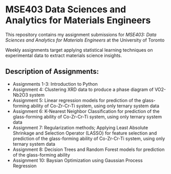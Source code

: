 # MSE403 Data Sciences and Analytics for Materials Engineers

This repository contains my assignment submissions for _MSE403: Data Sciences and Analytics for Materials Engineers_ at the University of Toronto

Weekly assignments target applying statistical learning techniques on experimental data to extract materials science insights.

## Description of Assignments:
- Assignments 1-3: Introduction to Python
- Assignment 4: Clustering XRD data to produce a phase diagram of VO2-Nb2O3 system
- Assignment 5: Linear regression models for prediction of the glass-forming ability of Co-Zr-Cr-Ti system, using only ternary system data
- Assignment 6: K-Nearest Neighbor Classification for prediction of the glass-forming ability of Co-Zr-Cr-Ti system, using only ternary system data
- Assignment 7: Regularization methods; Applying Least Absolute Shrinkage and Selection Operator (LASSO) for feature selection and prediction of the glass-forming ability of Co-Zr-Cr-Ti system, using only ternary system data
- Assignment 8: Decision Trees and Random Forest models for prediction of the glass-forming ability
- Assignment 10: Baysian Optimization using Gaussian Process Regression 
